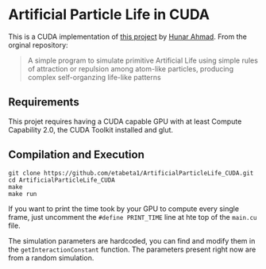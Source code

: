 # Artificial Particle Life in CUDA

This is a CUDA implementation of [this project](https://github.com/hunar4321/particle-life) by [Hunar Ahmad](https://github.com/hunar4321).
From the orginal repository:
> A simple program to simulate primitive Artificial Life using simple rules of attraction or repulsion among atom-like particles, producing complex self-organzing life-like patterns

## Requirements

This projet requires having a CUDA capable GPU with at least Compute Capability 2.0, the CUDA Toolkit installed and glut.

## Compilation and Execution

    git clone https://github.com/etabeta1/ArtificialParticleLife_CUDA.git
    cd ArtificialParticleLife_CUDA
    make
    make run

If you want to print the time took by your GPU to compute every single frame, just uncomment the ```#define PRINT_TIME``` line at hte top of the ```main.cu``` file.

The simulation parameters are hardcoded, you can find and modify them in the ```getInteractionConstant``` function.
The parameters present right now are from a random simulation.


